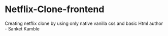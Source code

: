 # Netflix-Clone-frontend

Creating netflix clone by using only native vanilla css and basic Html
author - Sanket Kamble 
